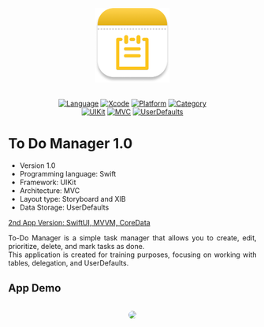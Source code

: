 <div align="center">
  <img src="Resources/ToDoManagerIcon.png" width="30%" />
  <br><br>
  
  [![Language](https://img.shields.io/badge/Language-Swift-fa7343.svg?style=flat)](https://developer.apple.com/swift/)
  [![Xcode](https://img.shields.io/badge/Xcode-16-1575f9.svg?style=flat)](https://developer.apple.com/xcode/)
  [![Platform](https://img.shields.io/badge/Platform-iOS%2015%2B-blue.svg?style=flat)](https://www.apple.com/by/ios/ios-15/)
  [![Category](https://img.shields.io/badge/Category-Productivity-BD00FF.svg?style=flat)](https://www.google.com/url?sa=t&source=web&rct=j&opi=89978449&url=https://apps.apple.com/us/charts/iphone/productivity-apps/6007&ved=2ahUKEwiyoc6VkOaHAxXSxQIHHXCZD8oQFnoECBcQAQ&usg=AOvVaw0hrLctjiKgqNF5SpQqKE9S)<br>
  [![UIKit](https://img.shields.io/badge/UIKit-3070F4.svg?style=flat)](https://developer.apple.com/documentation/uikit/)
  [![MVC](https://img.shields.io/badge/MVC-black.svg?style=flat)](https://ahmedaminhassanismail.medium.com/model-view-controller-pattern-in-swift-mvc-for-beginners-35db8d479832)
  [![UserDefaults](https://img.shields.io/badge/UserDefaults-FDC51B.svg?style=flat)](https://developer.apple.com/documentation/foundation/userdefaults)
</div>

# To Do Manager 1.0

  - Version 1.0
  - Programming language: Swift
  - Framework: UIKit
  - Architecture: MVC
  - Layout type: Storyboard and XIB
  - Data Storage: UserDefaults

[2nd App Version: SwiftUI, MVVM, CoreData](https://github.com/1lyazz/ToDoManager_SwiftUI)

<div style="text-align: justify;">
  To-Do Manager is a simple task manager that allows you to create, edit, prioritize, delete, and mark tasks as done.<br>
  This application is created for training purposes, focusing on working with tables, delegation, and UserDefaults.
</div>

## App Demo <br>

<div align="center"><br>
  <img src="Resources/ToDoManager.gif" style="border-radius: 15px;">
</div>

